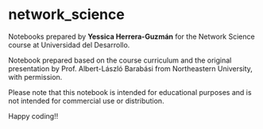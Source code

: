 # network_science
Notebooks prepared by **Yessica Herrera-Guzmán** for the Network Science course at Universidad del Desarrollo. 

Notebook prepared based on the course curriculum and the original presentation by Prof. Albert-László Barabási from Northeastern University, with permission. 

Please note that this notebook is intended for educational purposes and is not intended for commercial use or distribution.

Happy coding!!
